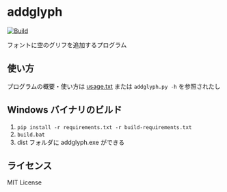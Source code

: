 # addglyph

[![Build](https://github.com/kurgm/addglyph/actions/workflows/ci.yml/badge.svg?event=push)](https://github.com/kurgm/addglyph/actions/workflows/ci.yml)

フォントに空のグリフを追加するプログラム


## 使い方

プログラムの概要・使い方は [usage.txt](usage.txt) または `addglyph.py -h` を参照されたし


## Windows バイナリのビルド

1. `pip install -r requirements.txt -r build-requirements.txt`
1. `build.bat`
1. dist フォルダに addglyph.exe ができる


## ライセンス

MIT License
